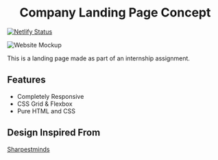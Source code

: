 <h1 align="center">Company Landing Page Concept</h1>

[![Netlify Status](https://api.netlify.com/api/v1/badges/e55d68eb-c2d9-4bdc-96ee-336805387457/deploy-status)](https://app.netlify.com/sites/lumidex/deploys)

![Website Mockup](https://github.com/aromalanil/Sharpestminds/blob/master/art/mockup-1.png?raw=true)

This is a landing page made as part of an internship assignment.



## Features

* Completely Responsive
* CSS Grid & Flexbox
* Pure HTML and CSS

## Design Inspired From

[Sharpestminds](https://www.sharpestminds.com/#)
